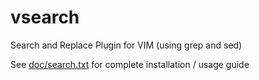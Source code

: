 # vsearch

Search and Replace Plugin for VIM (using grep and sed)

See [doc/search.txt](doc/vsearch.txt) for complete installation / usage guide
